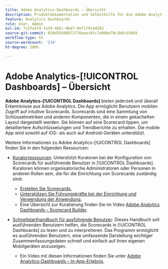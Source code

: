 ```yaml
---
title: Adobe Analytics-Dashboards – Übersicht
description: Produktdokumentation und Selbsthilfe für die Adobe Analytics-Dashboards
feature: Analytics Dashboards
role: User, Admin
exl-id: 7c5fa374-fa39-4bbc-9bd7-0ef17914d593
source-git-commit: 020d59268873776aeec8fc7a90be70c3b6c55b69
workflow-type: ht
source-wordcount: '214'
ht-degree: 100%

---
```


# Adobe Analytics-[!UICONTROL Dashboards] – Übersicht

**Adobe Analytics-[!UICONTROL Dashboards]** bieten jederzeit und überall Erkenntnisse aus Adobe Analytics. Die App ermöglicht Benutzern mobilen Zugriff auf intuitive Scorecards. Scorecards sind eine Sammlung von Schlüsselmetriken und anderen Komponenten, die in einem gekachelten Layout dargestellt werden. Sie können auf eine Scorecard tippen, um detailliertere Aufschlüsselungen und Trendberichte zu erhalten. Die mobile App wird sowohl auf iOS- als auch auf Android-Geräten unterstützt.

Weitere Informationen zu Adobe Analytics-[!UICONTROL Dashboards] finden Sie in den folgenden Ressourcen:

* [Kuratorressourcen](/help/mobile-app/curator.md): Unterstützt Kuratoren bei der Konfiguration von Scorecards für ausführende Benutzer in [!UICONTROL Dashboards]. Kuratoren können organisatorische Administratoren oder Personen in anderen Rollen sein, die für die Einrichtung von Scorecards zuständig sind:

   * [Erstellen Sie Scorecards.](/help/mobile-app/create-scorecard.md)
   * [Unterstützen Sie Führungskräfte bei der Einrichtung und Verwendung der Anwendung.](/help/mobile-app/set-up-execs.md)
   * Eine Übersicht zur Kuratierung finden Sie im Video [Adobe Analytics Dashboards – Scorecard Builder](https://experienceleague.adobe.com/docs/analytics-learn/tutorials/additional-tools/analytics-dashboards/adobe-analytics-dashboards-scorecard-builder.html?lang=de).


* [Schnellstarthandbuch für ausführende Benutzer](/help/mobile-app/executive.md): Dieses Handbuch soll ausführenden Benutzern helfen, die Scorecards in [!UICONTROL Dashboards] zu lesen und zu interpretieren. Das Programm ermöglicht es ausführenden Benutzern, eine umfassende Darstellung wichtiger Zusammenfassungsdaten schnell und einfach auf ihren eigenen Mobilgeräten anzuzeigen.

   * Ein Video mit diesen Informationen finden Sie unter [Adobe Analytics-Dashboards – In-App-Erlebnis](https://experienceleague.adobe.com/docs/analytics-learn/tutorials/additional-tools/analytics-dashboards/adobe-analytics-dashboards-in-app-experience.html?lang=de).
